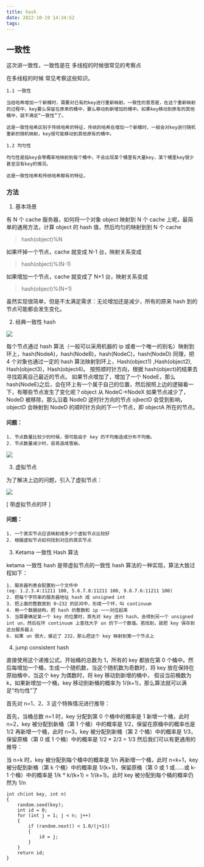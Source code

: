 ```yaml
---
title: hash
date: 2022-10-19 14:34:52
tags:
---
```


## 一致性

这次讲一致性，一致性是在 多线程的时候很常见的考察点

在多线程的时候 常见考察这些知识。

    1.1 一致性

    当给哈希增加一个新桶时，需要对已有的key进行重新映射。一致性的意思是，在这个重新映射的过程中，key要么保留在原来的桶中，要么移动到新增加的桶中。如果key移动到原有的其他桶中，就不满足“一致性”了。

    这是一致性哈希区别于传统哈希的特征，传统的哈希在增加一个新桶时，一般会对key进行随机重新的随机映射，key很可能移动到其他原有的桶中。

    1.2 均匀性

    均匀性是指key会等概率地映射到每个桶中，不会出现某个桶里有大量key，某个桶里key很少甚至没有key的情况。

    这是一致性哈希和传统哈希都有的特征。

### 方法

1. 基本场景

有 N 个 cache 服务器，如何将一个对象 object 映射到 N 个 cache 上呢，最简单的通用方法，计算 object 的 hash 值，然后均匀的映射到到 N 个 cache

> hash(object)%N

如果坏掉一个节点，cache 就变成 N-1 台，映射关系变成

> hash(object)%(N-1)

如果增加一个节点，cache 就变成了 N+1 台，映射关系变成

> hash(object)%(N+1)

虽然实现很简单，但是不太满足需求：无论增加还是减少，所有的原来 hash 到的节点可能都会发生变化。

2. 经典一致性 hash

![](https://km.woa.com/gkm/api/img/cos-file-url?url=https%3A%2F%2Fkm-pro-1258638997.cos.ap-guangzhou.myqcloud.com%2Ffiles%2Fphotos%2Fpictures%2F%2F20190730%2F%2F1564496165_5.png&is_redirect=1)

每个节点通过 hash 算法（一般可以采用机器的 ip 或者一个唯一的别名）映射到环上，hash(NodeA)，hash(NodeB)，hash(NodeC)，hash(NodeD)
同理，把 4 个对象也通过一定的 hash 算法映射到环上，Hash(object1) ,Hash(object2), Hash(object3)，Hash(object4)。
按照顺时针方向，根据 hash(object)的结果去寻找距离自己最近的节点。
如果节点增加了，增加了一个 NodeE，那么 hash(NodeE)之后，会在环上有一个属于自己的位置，然后按照上边的逻辑看一下，有哪些节点发生了变化呢？object 从 NodeC->NodeX
如果节点减少了，NodeD 被移除，那么沿着 NodeD 逆时针方向的节点 ojbectD 会受到影响，objectD 会映射到 NodeD 的顺时针方向的下一个节点，即 objectA 所在的节点。

#### 问题：

    1. 节点数量比较少的时候，很可能由于 key 的不均衡造成分布不均衡。
    2. 节点数量减少时，容易造成雪崩。

![](https://km.woa.com/files/photos/pictures//20190730//1564496377_35.png)

3. 虚拟节点

为了解决上边的问题，引入了虚拟节点：

![](https://km.woa.com/gkm/api/img/cos-file-url?url=https%3A%2F%2Fkm-pro-1258638997.cos.ap-guangzhou.myqcloud.com%2Ffiles%2Fphotos%2Fpictures%2F%2F20190730%2F%2F1564496447_27.png&is_redirect=1)

[ 带虚拟节点的环 ]

#### 问题：

    1. 一个真实节点应该映射成多少个虚拟节点比较好
    2. 根据虚拟节点如何找到对应的真实节点

3. Ketama 一致性 Hash 算法

ketama 一致性 hash 是带虚拟节点的一致性 hash 算法的一种实现，算法大致过程如下：

    1. 服务器列表会配置到一个文件中
    (eg: 1.2.3.4:11211 100, 5.6.7.8:11211 100, 9.8.7.6:11211 100)
    2. 把每个字符串的服务器地址 hash 成 unsigned int
    3. 把上面的整数放到 0~232 的区间中，形成一个环，叫 continuum
    4. 用一个数据结构，把 hash 的整数和 ip 一一对应起来
    5. 当需要确定某一个 key 的位置时，首先对 key 进行 hash，会得到另一个 unsigned int un，然后在环 continuum 上查找大于 un 的下一个数值。若找到，就把 key 保存到这台服务器上
    6. 如果 un 很大，接近了 232，那么把这个 key 映射到第一个节点上

4. jump consistent hash

直接使用这个递推公式。开始桶的总数为 1，所有的 key 都放在第 0 个桶中。然后每增加一个桶，生成一个随机数，当这个随机数为奇数时，将 key 放在保持在原始桶中，当这个 key 为偶数时，将 key 移动到新增的桶中， 假设当前桶数为 k，如果新增加一个桶，key 移动到新桶的概率为 1/(k+1)，那么算法就可以满足“均匀性”了

首先对 n=1、2、3 这个特殊情况进行推导：

首先，当桶总数 n=1 时，key 分配到第 0 个桶中的概率是 1
新增一个桶，此时 n=2，key 被分配到新桶（第 1 个桶）中的概率是 1/2，保留在原桶中的概率也是 1/2
再新增一个桶，此时 n=3，key 被分配到新桶（第 2 个桶）中的概率是 1/3，保留原桶（第 0 或 1 个桶）中的概率是 1/2 \* 2/3 = 1/3
然后我们可以有更通用的推导：

当 n=k 时，key 被分配到每个桶中的概率是 1/n
再新增一个桶，此时 n=k+1，key 被分配到新桶（第 k 个桶）中的概率是 1/(k+1)，保留原桶（第 0 或 1 或……或 k-1 个桶）中的概率是 1/k \* k/(k+1) = 1/(k+1)。此时 key 被分配到每个桶的概率仍然为 1/n

```
int ch(int key, int n)
{
    random.seed(key);
    int id = 0;
    for (int j = 1; j < n; j++)
    {
        if (random.next() < 1.0/(j+1))
        {
            id = j;
        }
    }
    return id;
}
```
